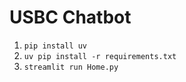 # USBC Chatbot

1. `pip install uv`
2. `uv pip install -r requirements.txt`
3. `streamlit run Home.py`